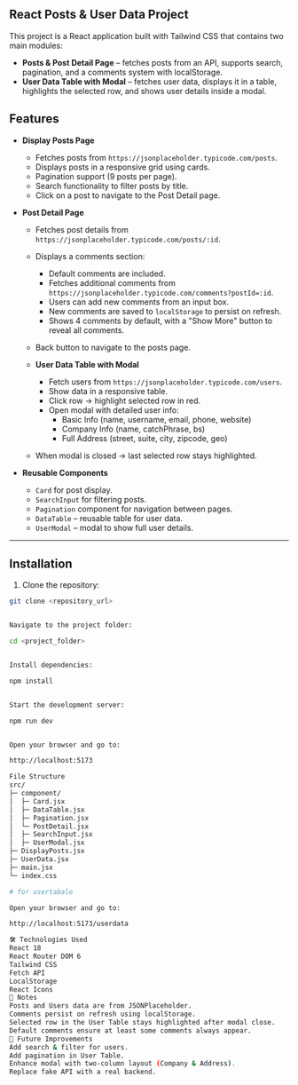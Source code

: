 
## React Posts & User Data Project


This project is a React application built with Tailwind CSS that contains two main modules:

- **Posts & Post Detail Page** – fetches posts from an API, supports search, pagination, and a comments system with localStorage.
- **User Data Table with Modal** – fetches user data, displays it in a table, highlights the selected row, and shows user details inside a modal.

## Features

- **Display Posts Page**
  - Fetches posts from `https://jsonplaceholder.typicode.com/posts`.
  - Displays posts in a responsive grid using cards.
  - Pagination support (9 posts per page).
  - Search functionality to filter posts by title.
  - Click on a post to navigate to the Post Detail page.

- **Post Detail Page**
  - Fetches post details from `https://jsonplaceholder.typicode.com/posts/:id`.
  - Displays a comments section:
    - Default comments are included.
    - Fetches additional comments from `https://jsonplaceholder.typicode.com/comments?postId=:id`.
    - Users can add new comments from an input box.
    - New comments are saved to `localStorage` to persist on refresh.
    - Shows 4 comments by default, with a "Show More" button to reveal all comments.
  - Back button to navigate to the posts page.

  - **User Data Table with Modal**
    - Fetch users from `https://jsonplaceholder.typicode.com/users`.
    - Show data in a responsive table.
    - Click row → highlight selected row in red.
    - Open modal with detailed user info:
      - Basic Info (name, username, email, phone, website)
      - Company Info (name, catchPhrase, bs)
      - Full Address (street, suite, city, zipcode, geo)
  - When modal is closed → last selected row stays highlighted.

- **Reusable Components**
  - `Card` for post display.
  - `SearchInput` for filtering posts.
  - `Pagination` component for navigation between pages.
  -  `DataTable` – reusable table for user data.
  -  `UserModal` – modal to show full user details.

---

## Installation

1. Clone the repository:

```bash
git clone <repository_url>


Navigate to the project folder:

cd <project_folder>


Install dependencies:

npm install


Start the development server:

npm run dev


Open your browser and go to:

http://localhost:5173

File Structure
src/
├─ component/
│  ├─ Card.jsx
│  ├─ DataTable.jsx
│  ├─ Pagination.jsx
│  └─ PostDetail.jsx
│  ├─ SearchInput.jsx
│  ├─ UserModal.jsx  
├─ DisplayPosts.jsx
├─ UserData.jsx
├─ main.jsx
└─ index.css

# for usertabale

Open your browser and go to:

http://localhost:5173/userdata 

🛠 Technologies Used
React 18
React Router DOM 6
Tailwind CSS
Fetch API
LocalStorage
React Icons
📝 Notes
Posts and Users data are from JSONPlaceholder.
Comments persist on refresh using localStorage.
Selected row in the User Table stays highlighted after modal close.
Default comments ensure at least some comments always appear.
🎯 Future Improvements
Add search & filter for users.
Add pagination in User Table.
Enhance modal with two-column layout (Company & Address).
Replace fake API with a real backend.


